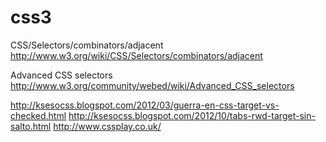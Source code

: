 # css3

CSS/Selectors/combinators/adjacent
http://www.w3.org/wiki/CSS/Selectors/combinators/adjacent

Advanced CSS selectors
http://www.w3.org/community/webed/wiki/Advanced_CSS_selectors


http://ksesocss.blogspot.com/2012/03/guerra-en-css-target-vs-checked.html
http://ksesocss.blogspot.com/2012/10/tabs-rwd-target-sin-salto.html
http://www.cssplay.co.uk/
